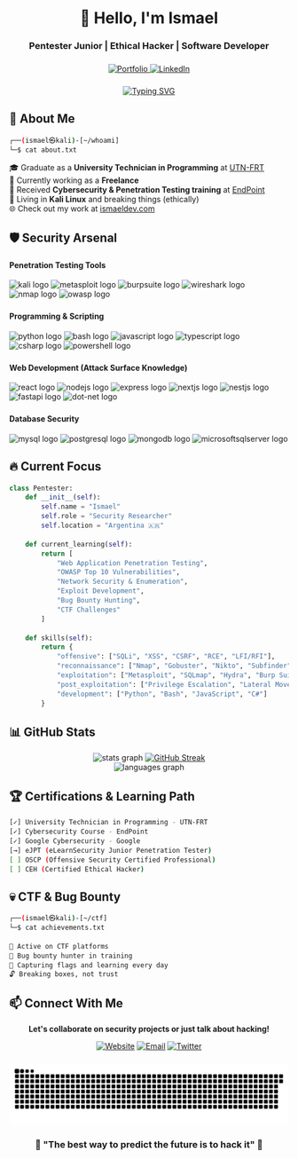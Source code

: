 <h1 align="center">👋 Hello, I'm Ismael</h1>
<h3 align="center"> Pentester Junior | Ethical Hacker | Software Developer</h3>

###

<p align="center">
  <a href="https://www.ismaeldev.com/">
    <img src="https://img.shields.io/badge/Portfolio-FF5722?style=for-the-badge&logo=todoist&logoColor=white" alt="Portfolio" />
  </a>
  <a href="https://www.linkedin.com/in/tu-perfil">
    <img src="https://img.shields.io/badge/LinkedIn-0077B5?style=for-the-badge&logo=linkedin&logoColor=white" alt="LinkedIn" />
  </a>
</p>

###

<p align="center">
  <a href="https://git.io/typing-svg">
    <img src="https://readme-typing-svg.herokuapp.com?font=Fira+Code&pause=1000&color=F70909&center=true&vCenter=true&width=600&lines=I'm+not+paranoid%2C+I'm+just+security-aware;Think.+Hack.+Secure.;From+SQLi+to+RCE%3A+the+full+stack+attacker;If+it's+online%2C+it's+hackable;%2F%2F+To-Do%3A+Take+over+the+world+(ethically)" alt="Typing SVG" />
  </a>
</p>

###

## 🎯 About Me

```bash
┌──(ismael㉿kali)-[~/whoami]
└─$ cat about.txt
```
🎓 Graduate as a **University Technician in Programming** at [UTN-FRT](https://frt.utn.edu.ar/)<br>
💼 Currently working as a **Freelance**<br>
🔐 Received **Cybersecurity & Penetration Testing training** at [EndPoint](https://www.instagram.com/endpoint_ciberseguridad/)<br>
🐧 Living in **Kali Linux** and breaking things (ethically)<br>
🌐 Check out my work at [ismaeldev.com](https://www.ismaeldev.com/)
###

## 🛡️ Security Arsenal

<h4 align="left">Penetration Testing Tools</h4>

<div align="left">
  <img src="https://img.shields.io/badge/Kali_Linux-557C94?style=for-the-badge&logo=kalilinux&logoColor=white" height="30" alt="kali logo" />
  <img src="https://img.shields.io/badge/Metasploit-2596CD?style=for-the-badge&logo=metasploit&logoColor=white" height="30" alt="metasploit logo" />
  <img src="https://img.shields.io/badge/Burp_Suite-FF6633?style=for-the-badge&logo=burpsuite&logoColor=white" height="30" alt="burpsuite logo" />
  <img src="https://img.shields.io/badge/Wireshark-1679A7?style=for-the-badge&logo=wireshark&logoColor=white" height="30" alt="wireshark logo" />
  <img src="https://img.shields.io/badge/Nmap-0E83CD?style=for-the-badge&logo=nmap&logoColor=white" height="30" alt="nmap logo" />
  <img src="https://img.shields.io/badge/OWASP-000000?style=for-the-badge&logo=owasp&logoColor=white" height="30" alt="owasp logo" />
</div>

###

<h4 align="left">Programming & Scripting</h4>

<div align="left">
  <img src="https://img.shields.io/badge/Python-3776AB?logo=python&logoColor=white&style=for-the-badge" height="30" alt="python logo" />
  <img src="https://img.shields.io/badge/GNU Bash-4EAA25?logo=gnubash&logoColor=white&style=for-the-badge" height="30" alt="bash logo" />
  <img src="https://img.shields.io/badge/JavaScript-F7DF1E?logo=javascript&logoColor=black&style=for-the-badge" height="30" alt="javascript logo" />
  <img src="https://img.shields.io/badge/TypeScript-3178C6?logo=typescript&logoColor=white&style=for-the-badge" height="30" alt="typescript logo" />
  <img src="https://img.shields.io/badge/C Sharp-239120?logo=csharp&logoColor=white&style=for-the-badge" height="30" alt="csharp logo" />
  <img src="https://img.shields.io/badge/PowerShell-5391FE?logo=powershell&logoColor=white&style=for-the-badge" height="30" alt="powershell logo" />
</div>

###

<h4 align="left">Web Development (Attack Surface Knowledge)</h4>

<div align="left">
  <img src="https://img.shields.io/badge/React-61DAFB?logo=react&logoColor=black&style=for-the-badge" height="30" alt="react logo" />
  <img src="https://img.shields.io/badge/Node.js-339933?logo=nodedotjs&logoColor=white&style=for-the-badge" height="30" alt="nodejs logo" />
  <img src="https://img.shields.io/badge/Express-000000?logo=express&logoColor=white&style=for-the-badge" height="30" alt="express logo" />
  <img src="https://img.shields.io/badge/Next.js-000000?logo=nextdotjs&logoColor=white&style=for-the-badge" height="30" alt="nextjs logo" />
  <img src="https://img.shields.io/badge/NestJS-E0234E?logo=nestjs&logoColor=white&style=for-the-badge" height="30" alt="nestjs logo" />
  <img src="https://img.shields.io/badge/FastAPI-009688?logo=fastapi&logoColor=white&style=for-the-badge" height="30" alt="fastapi logo" />
  <img src="https://img.shields.io/badge/.NET-512BD4?logo=dotnet&logoColor=white&style=for-the-badge" height="30" alt="dot-net logo" />
</div>

###

<h4 align="left">Database Security</h4>

<div align="left">
  <img src="https://img.shields.io/badge/MySQL-4479A1?logo=mysql&logoColor=white&style=for-the-badge" height="30" alt="mysql logo" />
  <img src="https://img.shields.io/badge/PostgreSQL-4169E1?logo=postgresql&logoColor=white&style=for-the-badge" height="30" alt="postgresql logo" />
  <img src="https://img.shields.io/badge/MongoDB-47A248?logo=mongodb&logoColor=white&style=for-the-badge" height="30" alt="mongodb logo" />
  <img src="https://img.shields.io/badge/Microsoft SQL Server-CC2927?logo=microsoftsqlserver&logoColor=white&style=for-the-badge" height="30" alt="microsoftsqlserver logo" />
</div>

###

## 🔥 Current Focus

```python
class Pentester:
    def __init__(self):
        self.name = "Ismael"
        self.role = "Security Researcher"
        self.location = "Argentina 🇦🇷"
        
    def current_learning(self):
        return [
            "Web Application Penetration Testing",
            "OWASP Top 10 Vulnerabilities",
            "Network Security & Enumeration",
            "Exploit Development",
            "Bug Bounty Hunting",
            "CTF Challenges"
        ]
    
    def skills(self):
        return {
            "offensive": ["SQLi", "XSS", "CSRF", "RCE", "LFI/RFI"],
            "reconnaissance": ["Nmap", "Gobuster", "Nikto", "Subfinder"],
            "exploitation": ["Metasploit", "SQLmap", "Hydra", "Burp Suite"],
            "post_exploitation": ["Privilege Escalation", "Lateral Movement"],
            "development": ["Python", "Bash", "JavaScript", "C#"]
        }
```

###

## 📊 GitHub Stats

<div align="center">
  <img src="https://github-readme-stats.vercel.app/api?username=Ismaeldevs&hide_title=false&hide_rank=false&show_icons=true&include_all_commits=true&count_private=true&disable_animations=false&theme=radical&locale=en&hide_border=true&bg_color=0d1117" height="150" alt="stats graph" />
  <a href="https://git.io/streak-stats"><img src="https://streak-stats.demolab.com?user=Ismaeldevs&theme=radical" alt="GitHub Streak" /></a>
</div>

<div align="center">
  <img src="https://github-readme-stats.vercel.app/api/top-langs?username=Ismaeldevs&locale=en&hide_title=false&layout=compact&card_width=320&langs_count=6&theme=radical&hide_border=true&bg_color=0d1117" height="150" alt="languages graph" />
</div>

###

## 🏆 Certifications & Learning Path

```bash
[✓] University Technician in Programming - UTN-FRT
[✓] Cybersecurity Course - EndPoint
[✓] Google Cybersecurity - Google
[→] eJPT (eLearnSecurity Junior Penetration Tester)
[ ] OSCP (Offensive Security Certified Professional)
[ ] CEH (Certified Ethical Hacker)
```

###

## 💀 CTF & Bug Bounty

```bash
┌──(ismael㉿kali)-[~/ctf]
└─$ cat achievements.txt

🎯 Active on CTF platforms
🐛 Bug bounty hunter in training
🚩 Capturing flags and learning every day
🔓 Breaking boxes, not trust
```

###

## 📫 Connect With Me

<div align="center">
  
**Let's collaborate on security projects or just talk about hacking!**

[![Website](https://img.shields.io/badge/Website-ismaeldev.com-red?style=for-the-badge&logo=google-chrome&logoColor=white)](https://www.ismaeldev.com/)
[![Email](https://img.shields.io/badge/Email-Contact-D14836?style=for-the-badge&logo=gmail&logoColor=white)](mailto:ismaeldevs@gmail.com)
[![Twitter](https://img.shields.io/badge/Follow-1DA1F2?style=for-the-badge&logo=x&logoColor=white)](https://x.com/Ismanchz)

</div>

###

<picture>
  <source media="(prefers-color-scheme: dark)" srcset="https://raw.githubusercontent.com/Ismaeldevs/Ismaeldevs/output/github-snake-dark.svg" />
  <source media="(prefers-color-scheme: light)" srcset="https://raw.githubusercontent.com/Ismaeldevs/Ismaeldevs/output/github-snake.svg" />
  <img alt="github-snake" src="https://raw.githubusercontent.com/Ismaeldevs/Ismaeldevs/output/github-snake.svg" />
</picture>

###

<h3 align="center">🔐 "The best way to predict the future is to hack it" 🔐</h3>

